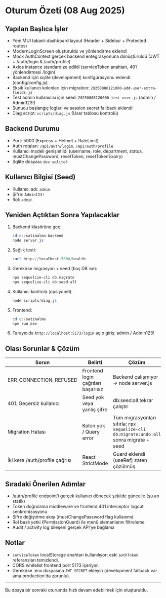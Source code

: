 # Oturum Özeti (08 Aug 2025)

## Yapılan Başlıca İşler
- Yeni MUI tabanlı dashboard layout (Header + Sidebar + Protected routes)
- ModernLoginScreen oluşturuldu ve yönlendirme eklendi
- Mock AuthContext gerçek backend entegrasyonuna dönüştürüldü (JWT + /auth/login & /auth/profile)
- Axios instance standardize edildi (serviceToken anahtarı, 401 yönlendirmesi /login)
- Backend için sqlite (development) konfigürasyonu eklendi (config/config.js)
- Eksik kullanıcı kolonları için migration: `20250808121000-add-user-extra-fields.js`
- Test admin kullanıcısı için seed: `20250808120000-test-user.js` (admin / Admin123!)
- Sunucu başlangıç logları ve session secret fallback eklendi
- Diag script: `scripts/diag.js` (User tablosu kontrolü)

## Backend Durumu
- Port: 5000 (Express + Helmet + RateLimit)
- Auth rotaları: `/api/auth/login`, `/api/auth/profile`
- Kullanıcı modeli genişletildi (username, role, department, status, mustChangePassword, resetToken, resetTokenExpiry)
- Sqlite dosyası: `dev.sqlite3`

## Kullanıcı Bilgisi (Seed)
- Kullanıcı adı: `admin`
- Şifre: `Admin123!`
- Rol: `admin`

## Yeniden Açtıktan Sonra Yapılacaklar
1. Backend klasörüne geç:
   ```powershell
   cd c:/satinalma-backend
   node server.js
   ```
2. Sağlık testi:
   ```powershell
   curl http://localhost:5000/health
   ```
3. Gerekirse migrasyon + seed (boş DB ise):
   ```powershell
   npx sequelize-cli db:migrate
   npx sequelize-cli db:seed:all
   ```
4. Kullanıcı kontrolü (opsiyonel):
   ```powershell
   node scripts/diag.js
   ```
5. Frontend:
   ```powershell
   cd c:/satinalma
   npm run dev
   ```
6. Tarayıcıda `http://localhost:5173/login` açıp giriş: admin / Admin123!

## Olası Sorunlar & Çözüm
| Sorun | Belirti | Çözüm |
|-------|---------|-------|
| ERR_CONNECTION_REFUSED | Frontend login çağrıları başarısız | Backend çalışmıyor -> node server.js |
| 401 Geçersiz kullanıcı | Seed yok veya yanlış şifre | db:seed:all tekrar çalıştır |
| Migration Hatası | Kolon yok / Query error | Tüm migrasyonları sıfırla: `npx sequelize-cli db:migrate:undo:all` sonra migrate + seed |
| İki kere /auth/profile çağrısı | React StrictMode | Guard eklendi (useRef) zaten çözülmüş |

## Sıradaki Önerilen Adımlar
- /auth/profile endpoint’i gerçek kullanıcı dönecek şekilde güncelle (şu an statik)
- Token doğrulama middleware ve frontend 401 interceptor logout senkronizasyonu
- Şifre değiştirme akışı (mustChangePassword flag kullanımı)
- Rol bazlı yetki (PermissionGuard) ile menü elemanlarını filtreleme
- Audit / activity log bileşeni gerçek API’ye bağlama

## Notlar
- `serviceToken` localStorage anahtarı kullanılıyor; eski `authToken` referansları temizlendi.
- CORS whitelist frontend port 5173 içeriyor.
- Gerekirse .env dosyasına `JWT_SECRET` ekleyin (development fallback var ama production'da zorunlu).

---
Bu dosya bir sonraki oturumda hızlı devam edebilmek için oluşturuldu.

